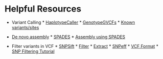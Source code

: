 # Helpful Resources

* Variant Calling
      * [HaplotypeCaller](https://software.broadinstitute.org/gatk/documentation/tooldocs/current/org_broadinstitute_gatk_tools_walkers_haplotypecaller_HaplotypeCaller.php)
      * [GenotypeGVCFs](https://software.broadinstitute.org/gatk/documentation/tooldocs/current/org_broadinstitute_gatk_tools_walkers_variantutils_GenotypeGVCFs.php)
      * [Known variants/sites](https://software.broadinstitute.org/gatk/documentation/article.php?id=1247)


* [De novo assembly](https://github.com/lexnederbragt/INF-BIO9120_fall2013_de_novo_assembly/blob/master/practicals/02_Mapping_reads_to_an_assembly.md)
      * [SPADES](http://cab.spbu.ru/software/spades/)
      * [Assembly using SPADES](http://inf-biox121.readthedocs.io/en/2015/Assembly/practicals/06_Assembly_using_SPADES.html)

* Filter variants in VCF
      * [SNPSift]()
         * [Filter](http://snpeff.sourceforge.net/SnpSift.html#filter)
         * [Extract](http://snpeff.sourceforge.net/SnpSift.html#Extract)
      * [SNPeff](http://snpeff.sourceforge.net/SnpSift.html)
      * [VCF Format](http://www.internationalgenome.org/wiki/Analysis/Variant%20Call%20Format/vcf-variant-call-format-version-40/)
      * [SNP Filtering Tutorial](http://ddocent.com/filtering/)
    
